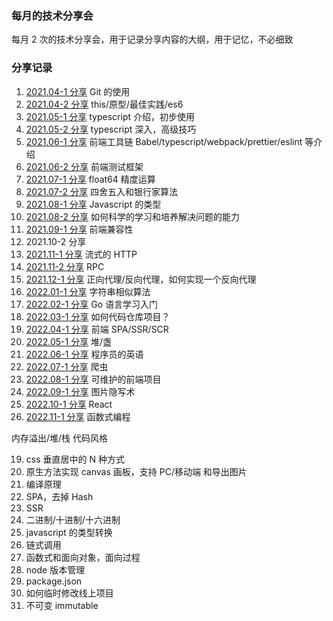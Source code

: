### 每月的技术分享会

每月 2 次的技术分享会，用于记录分享内容的大纲，用于记忆，不必细致

### 分享记录

1. [2021.04-1 分享](./articles/2021.04/2021.04-1.md) Git 的使用
2. [2021.04-2 分享](./articles/2021.04/2021.04-2.md) this/原型/最佳实践/es6
3. [2021.05-1 分享](./articles/2021.05/2021.05-1.md) typescript 介绍，初步使用
4. [2021.05-2 分享](./articles/2021.05/2021.05-2.md) typescript 深入，高级技巧
5. [2021.06-1 分享](./articles/2021.06/2021.06-1.md) 前端工具链 Babel/typescript/webpack/prettier/eslint 等介绍
6. [2021.06-2 分享](./articles/2021.06/2021.06-2.md) 前端测试框架
7. [2021.07-1 分享](./articles/2021.07/2021.07-1.md) float64 精度运算
8. [2021.07-2 分享](./articles/2021.07/2021.07-2.md) 四舍五入和银行家算法
9. [2021.08-1 分享](./articles/2021.08/2021.08-1.md) Javascript 的类型
10. [2021.08-2 分享](./articles/2021.08/2021.08-2.md) 如何科学的学习和培养解决问题的能力
11. [2021.09-1 分享](./articles/2021.09/2021.09-1.md) 前端兼容性
12. 2021.10-2 分享
13. [2021.11-1 分享](./articles/2021.11/2021.11-1.md) 流式的 HTTP
14. [2021.11-2 分享](./articles/2021.11/2021.11-2.md) RPC
15. [2021.12-1 分享](./articles/2021.12/2021.12-1.md) 正向代理/反向代理，如何实现一个反向代理
16. [2022.01-1 分享](./articles/2022.01/2022.01-1.md) 字符串相似算法
17. [2022.02-1 分享](./articles/2022.02/2022.02-1.md) Go 语言学习入门
18. [2022.03-1 分享](./articles/2022.03/2022.03-1.md) 如何代码仓库项目？
19. [2022.04-1 分享](./articles/2022.04/2022.04-1.md) 前端 SPA/SSR/SCR
20. [2022.05-1 分享](./articles/2022.05/2022.05-1.md) 堆/盏
21. [2022.06-1 分享](./articles/2022.06/2022.06-1.md) 程序员的英语
22. [2022.07-1 分享](./articles/2022.07/2022.07-1.md) 爬虫
23. [2022.08-1 分享](./articles/2022.08/2022.08-1.md) 可维护的前端项目
24. [2022.09-1 分享](./articles/2022.09/2022.09-1.md) 图片隐写术
25. [2022.10-1 分享](./articles/2022.10/2022.10-1.md) React
26. [2022.11-1 分享](./articles/2022.10/2022.11-1.md) 函数式编程

内存溢出/堆/栈
代码风格

19. css 垂直居中的 N 种方式
20. 原生方法实现 canvas 画板，支持 PC/移动端 和导出图片
21. 编译原理
22. SPA，去掉 Hash
23. SSR
24. 二进制/十进制/十六进制
25. javascript 的类型转换
26. 链式调用
27. 函数式和面向对象，面向过程
28. node 版本管理
29. package.json
30. 如何临时修改线上项目
31. 不可变 immutable
